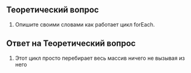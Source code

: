 ## Теоретический вопрос

1. Опишите своими словами как работает цикл forEach.

## Ответ на Теоретический вопрос

1. Этот цикл просто перебирает весь массив ничего не вызывая из него
